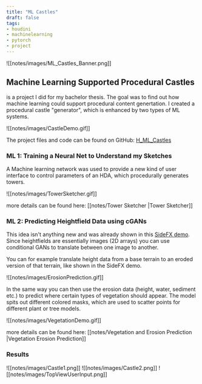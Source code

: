 ```yaml
---
title: "ML Castles"
draft: false
tags:
- houdini
- machinelearning
- pytorch
- project
---
```


![[notes/images/ML_Castles_Banner.png]]

## Machine Learning Supported Procedural Castles
is a project I did for my bachelor thesis. The goal was to find out how machine learning could support procedural content genertation.
I created a procedural castle "generator", which is enhanced by two types of ML systems.

![[notes/images/CastleDemo.gif]]

The project files and code can be found on GitHub: [H_ML_Castles](https://github.com/jakobringler/H_ML_Castles)

### ML 1: Training a Neural Net to Understand my Sketches

A Machine learning network was used to provide a new kind of user interface to control parameters of an HDA, which procedurally generates towers.

![[notes/images/TowerSketcher.gif]]

more details can be found here: [[notes/Tower Sketcher |Tower Sketcher]]

### ML 2: Predicting Heightfield Data using cGANs

This idea isn't anything new and was already shown in this [SideFX demo](https://www.sidefx.com/tutorials/machine-learning-data-preparation/). Since heightfields are essentially images (2D arrays) you can use conditional GANs to translate between one image to another.

You can for example translate height data from a base terrain to an eroded version of that terrain, like shown in the SideFX demo.

![[notes/images/ErosionPrediction.gif]]

In the same way you can then use the erosion data (height, water, sediment etc.) to predict where certain types of vegetation should appear. The model spits out different colored masks, which are used to scatter points for different plant or tree models.

![[notes/images/VegetationDemo.gif]]

more details can be found here: [[notes/Vegetation and Erosion Prediction |Vegetation Erosion Prediction]]

### Results

![[notes/images/Castle1.png]]
![[notes/images/Castle2.png]]
![[notes/images/TopViewUserInput.png]]
